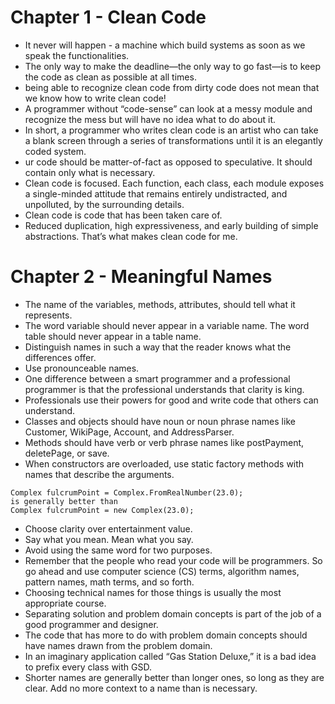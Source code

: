 # Chapter 1 - Clean Code
* It never will happen - a machine which build systems as soon as we speak the functionalities.
* The only way to make the deadline—the only way to
go fast—is to keep the code as clean as possible at all times.
*  being able to recognize clean code from dirty code does not mean that we know how to write clean code!
* A programmer without “code-sense” can look at a messy module and recognize the mess but will have no idea what to do about it. 
* In short, a programmer who writes clean code is an artist who can take a blank screen
through a series of transformations until it is an elegantly coded system.
* ur code should be matter-of-fact as opposed to speculative. It should contain only what is necessary. 
*  Clean code is focused. Each
function, each class, each module exposes a single-minded attitude that remains entirely
undistracted, and unpolluted, by the surrounding details.
* Clean code is code that has been taken care of.
* Reduced duplication, high expressiveness, and early building of simple abstractions.
That’s what makes clean code for me.

# Chapter 2 - Meaningful Names
* The name of the variables, methods, attributes, should tell what it represents.
*  The word variable should never appear in a variable name. The word table should never appear in a table name. 
* Distinguish names in such a way that the reader knows what the differences offer.
* Use pronounceable names.
* One difference between a smart programmer and a professional programmer is that
the professional understands that clarity is king.
* Professionals use their powers for good
and write code that others can understand.
* Classes and objects should have noun or noun phrase names like Customer, WikiPage,
Account, and AddressParser.
* Methods should have verb or verb phrase names like postPayment, deletePage, or save.
* When constructors are overloaded, use static factory methods with names that
describe the arguments.
```
Complex fulcrumPoint = Complex.FromRealNumber(23.0);
is generally better than
Complex fulcrumPoint = new Complex(23.0);
``` 
* Choose clarity over entertainment value.
* Say what you mean. Mean what you say. 
* Avoid using the same word for two purposes.
* Remember that the people who read your code will be programmers. So go ahead and use computer science (CS) terms, algorithm names, pattern names, math terms, and so forth.
* Choosing technical names for
those things is usually the most appropriate course.
* Separating solution and problem domain concepts is part of the job of a good programmer and designer. 
* The code that has more to do with problem domain concepts should have names drawn from the problem domain.
* In an imaginary application called “Gas Station Deluxe,” it is a bad idea to prefix every
class with GSD.
* Shorter names are generally better than longer ones, so long as they are clear. Add no
more context to a name than is necessary.
